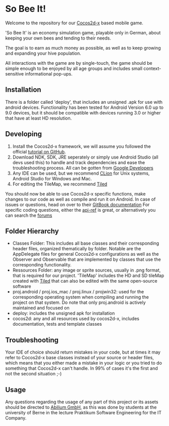 # So Bee It!

Welcome to the repository for our  [Cocos2d-x](https://cocos2d-x.org/) based mobile game.

'So Bee It' is an economy simulation game, playable only in  German, about keeping your own bees and tending to their needs.

The goal is to earn as much money as possible, as well as to  keep growing and expanding your hive population.

All interactions with the game are by single-touch, the game should be simple enough to be enjoyed by all age groups and includes small context-sensitive informational pop-ups.

## Installation

There is a folder called 'deploy', that includes an unsigned .apk for use with android devices. Functionality has been tested for Android Version 6.0 up to 9.0 devices, but it should be compatible with devices running 3.0 or higher that have at least HD resolution.

## Developing

1. Install the Cocos2d-x framework, we will assume you followed the official [tutorial on GitHub](https://github.com/cocos2d/cocos2d-x). 
2. Download NDK, SDK, JRE seperately or simply use Android Studio (all devs used this) to handle and track dependencies and ease the troubleshooting process. All can be gotten from [Google Developers](https://developer.android.com/)
3. Any IDE can be used, but we recommend [CLion](https://www.jetbrains.com/clion/) for Unix systems, Android Studio for Windows and Mac.
4. For editing the TileMap, we recommend [Tiled](https://www.mapeditor.org/) 

You should now be able to use Cocos2d-x specific functions, make changes to our code as well as compile and run it on Android. In case of issues or questions, head on over to their [GitBook documentation](https://docs.cocos2d-x.org/cocos2d-x/en/)
For specific coding questions, either the [api-ref](https://docs.cocos2d-x.org/api-ref/) is great, or alternatively you can search the [forums](https://discuss.cocos2d-x.org/) 

## Folder Hierarchy
- Classes Folder: This includes all base classes and their corresponding header files, organized thematically by folder. Notable are the AppDelegate files for general Cocos2d-x configurations as well as the Observer and Observable that are implemented by classes that use the corresponding functionality. 
- Ressources Folder: any image or sprite sources, usually in .png format, that is required for our project. 'TileMap' includes the HD and SD tileMap created with [Tiled](https://www.mapeditor.org/) that can also be edited with the same open-source software
- proj.android / proj.ios_mac / proj.linux / projwin32:  used for the corresponding operating system when compiling and running the project on that system. Do note that only proj.android is actively maintained and focused on
- deploy: includes the unsigned apk for installation
- cocos2d: any and all resources used by cocos2d-x, includes documentation, tests and template classes

## Troubleshooting

Your IDE of choice should return mistakes in your code, but at times it may refer to Cocos2d-x base classes instead of your source or header files, which means that you either made a mistake in your logic or you tried to do something that Cocos2d-x can't handle. In 99% of cases it's the first and not the second situation  ;-)

## Usage

Any questions regarding the usage of any part of this project or  its assets should be directed to  [Abilium GmbH](https://abilium.com/), as this was done by students at the university of Berne in the lecture Praktikum Software Engineering for the IT Company.